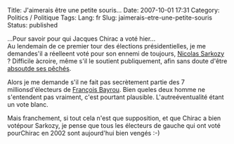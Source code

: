 Title: J'aimerais être une petite souris...
Date: 2007-10-01 17:31
Category: Politics / Politique
Tags:
Lang: fr
Slug: jaimerais-etre-une-petite-souris
Status: published

...Pour savoir pour qui Jacques Chirac a voté hier...  
Au lendemain de ce premier tour des élections présidentielles, je me demandes'il a réelleent voté pour son ennemi de toujours, [Nicolas Sarkozy](http://fr.wikipedia.org/wiki/Darth_Sidious) ? Difficile àcroire, même s'il le soutient publiquement, afin sans doute d'être [absoutde ses pêchés](http://www.liberation.fr/actualite/politiques/elections2007/246826.FR.php).  
  
Alors je me demande s'il ne fait pas secrètement partie des 7 millionsd'électeurs de [François Bayrou](http://www.bayrou.fr/). Bien queles deux homme ne s'entendent pas vraiment, c'est pourtant plausible. L'autreéventualité étant un vote blanc.  
  
Mais franchement, si tout cela n'est que supposition, et que Chirac a bien votépour Sarkozy, je pense que tous les électeurs de gauche qui ont voté pourChirac en 2002 sont aujourd'hui bien vengés :-)
